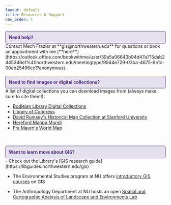 ```yaml
---
layout: default
title: Resources & Support
nav_order: 4
---
```


<div style="border: 1px solid #4E2A84; background-color: #E4E0EE; padding: 10px; border-radius: 5px; color: #4E2A84;">
  <strong>Need help?</strong>  
</div>
Contact Mech Frazier at **gis@northwestern.edu** for questions or book an appointment with me 
[**here**](https://outlook.office.com/bookwithme/user/39a5a06643b94d47a715dab2445346ef%40northwestern.edu/meetingtype/9944e729-03ba-4675-9e1c-00eb25496cc1?anonymous).
<br>
<br>

<div style="border: 1px solid #4E2A84; background-color: #E4E0EE; padding: 10px; border-radius: 5px; color: #4E2A84;">
  <strong>Need to find images or digital collections?</strong>
</div>
A list of digital collections you can download images from (always make sure to cite them!): 

- [Bodleian Library Digital Collections](https://www.bodleian.ox.ac.uk/collections-and-resources/special-collections/digital-collections)
- [Library of Congress](https://www.loc.gov/maps/collections/)
- [David Rumsey's Historical Map Collection at Stanford University](https://www.davidrumsey.com/)
- [Hereford Mappa Mundi](https://www.themappamundi.co.uk/mappa-mundi/)
- [Fra Mauro's World Map](https://mostre.museogalileo.it/framauro/en/interactive-exploration/explore.html)
<br>
<br>

<div style="border: 1px solid #4E2A84; background-color: #E4E0EE; padding: 10px; border-radius: 5px; color: #4E2A84;">
  <strong>Want to learn more about GIS?</strong>
</div>
- Check out the Library's [GIS research guide](https://libguides.northwestern.edu/gis)<br>

- The Environmental Studies program at NU offers [introductory GIS courses](https://deeps.northwestern.edu/courses/2025-2026/) on GIS

- The Anthropology Department at NU hosts an open [Spatial and Cartographic Analysis of Landscape and Environments Lab](https://anthropology.northwestern.edu/research/gis-lab.html)
